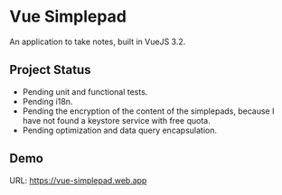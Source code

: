# Vue Simplepad

An application to take notes, built in VueJS 3.2.

## Project Status

- Pending unit and functional tests.
- Pending i18n.
- Pending the encryption of the content of the simplepads, because I have not found a keystore service with free quota.
- Pending optimization and data query encapsulation.

## Demo

URL: https://vue-simplepad.web.app
